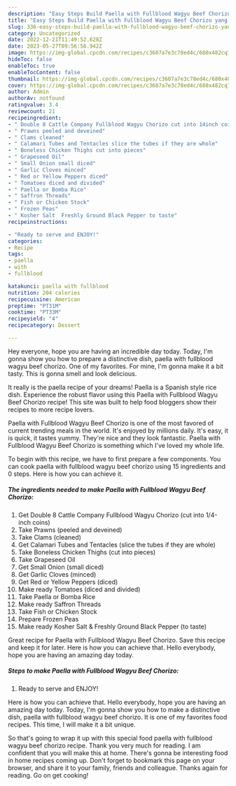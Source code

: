 ```yaml
---
description: "Easy Steps Build Paella with Fullblood Wagyu Beef Chorizo yang Delicious}"
title: "Easy Steps Build Paella with Fullblood Wagyu Beef Chorizo yang Delicious}"
slug: 336-easy-steps-build-paella-with-fullblood-wagyu-beef-chorizo-yang-delicious
category: Uncategorized
date: 2022-12-21T11:49:52.628Z
date: 2023-05-27T09:56:58.942Z
image: https://img-global.cpcdn.com/recipes/c3607a7e3c78ed4c/680x482cq70/paella-with-fullblood-wagyu-beef-chorizo-recipe-main-photo.jpg
hideToc: false
enableToc: true
enableTocContent: false
thumbnail: https://img-global.cpcdn.com/recipes/c3607a7e3c78ed4c/680x482cq70/paella-with-fullblood-wagyu-beef-chorizo-recipe-main-photo.jpg
cover: https://img-global.cpcdn.com/recipes/c3607a7e3c78ed4c/680x482cq70/paella-with-fullblood-wagyu-beef-chorizo-recipe-main-photo.jpg
author: Admin
authorAv: notfound
ratingvalue: 3.4
reviewcount: 21
recipeingredient:
- " Double 8 Cattle Company Fullblood Wagyu Chorizo cut into 14inch coins"
- " Prawns peeled and deveined"
- " Clams cleaned"
- " Calamari Tubes and Tentacles slice the tubes if they are whole"
- " Boneless Chicken Thighs cut into pieces"
- " Grapeseed Oil"
- " Small Onion small diced"
- " Garlic Cloves minced"
- " Red or Yellow Peppers diced"
- " Tomatoes diced and divided"
- " Paella or Bomba Rice"
- " Saffron Threads"
- " Fish or Chicken Stock"
- " Frozen Peas"
- " Kosher Salt  Freshly Ground Black Pepper to taste"
recipeinstructions:

- "Ready to serve and ENJOY!"
categories:
- Recipe
tags:
- paella
- with
- fullblood

katakunci: paella with fullblood 
nutrition: 204 calories
recipecuisine: American
preptime: "PT31M"
cooktime: "PT33M"
recipeyield: "4"
recipecategory: Dessert

---
```



Hey everyone, hope you are having an incredible day today. Today, I'm gonna show you how to prepare a distinctive dish, paella with fullblood wagyu beef chorizo. One of my favorites. For mine, I'm gonna make it a bit tasty. This is gonna smell and look delicious.

It really is the paella recipe of your dreams! Paella is a Spanish style rice dish. Experience the robust flavor using this Paella with Fullblood Wagyu Beef Chorizo recipe! This site was built to help food bloggers show their recipes to more recipe lovers.

Paella with Fullblood Wagyu Beef Chorizo is one of the most favored of current trending meals in the world. It's enjoyed by millions daily. It's easy, it is quick, it tastes yummy. They're nice and they look fantastic. Paella with Fullblood Wagyu Beef Chorizo is something which I've loved my whole life.


To begin with this recipe, we have to first prepare a few components. You can cook paella with fullblood wagyu beef chorizo using 15 ingredients and 0 steps. Here is how you can achieve it.

<!--inarticleads1-->

##### The ingredients needed to make Paella with Fullblood Wagyu Beef Chorizo:

1. Get  Double 8 Cattle Company Fullblood Wagyu Chorizo (cut into 1/4-inch coins)
1. Take  Prawns (peeled and deveined)
1. Take  Clams (cleaned)
1. Get  Calamari Tubes and Tentacles (slice the tubes if they are whole)
1. Take  Boneless Chicken Thighs (cut into pieces)
1. Take  Grapeseed Oil
1. Get  Small Onion (small diced)
1. Get  Garlic Cloves (minced)
1. Get  Red or Yellow Peppers (diced)
1. Make ready  Tomatoes (diced and divided)
1. Take  Paella or Bomba Rice
1. Make ready  Saffron Threads
1. Take  Fish or Chicken Stock
1. Prepare  Frozen Peas
1. Make ready  Kosher Salt &amp; Freshly Ground Black Pepper (to taste)


Great recipe for Paella with Fullblood Wagyu Beef Chorizo. Save this recipe and keep it for later. Here is how you can achieve that. Hello everybody, hope you are having an amazing day today. 

<!--inarticleads2-->

##### Steps to make Paella with Fullblood Wagyu Beef Chorizo:


1. Ready to serve and ENJOY!

Here is how you can achieve that. Hello everybody, hope you are having an amazing day today. Today, I&#39;m gonna show you how to make a distinctive dish, paella with fullblood wagyu beef chorizo. It is one of my favorites food recipes. This time, I will make it a bit unique. 

So that's going to wrap it up with this special food paella with fullblood wagyu beef chorizo recipe. Thank you very much for reading. I am confident that you will make this at home. There's gonna be interesting food in home recipes coming up. Don't forget to bookmark this page on your browser, and share it to your family, friends and colleague. Thanks again for reading. Go on get cooking!
